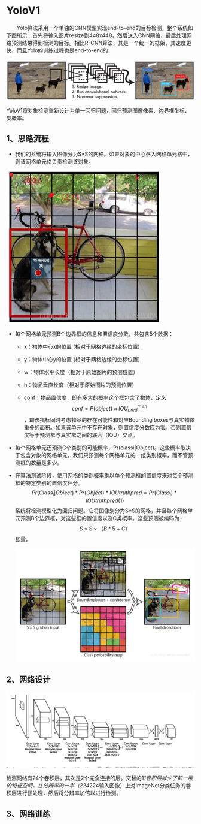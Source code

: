 # YoloV1

&emsp;&emsp;Yolo算法采用一个单独的CNN模型实现end-to-end的目标检测，整个系统如下图所示：首先将输入图片resize到448x448，然后送入CNN网络，最后处理网络预测结果得到检测的目标。相比R-CNN算法，其是一个统一的框架，其速度更快，而且Yolo的训练过程也是end-to-end的

![](/Image/算法/深度学习/深度学习应用算法/yolo1检测系统.jpg)

YoloV1将对象检测重新设计为单一回归问题，回归预测图像像素、边界框坐标、类概率。

## 1、思路流程

- 我们的系统将输入图像分为S*S的网格。如果对象的中心落入网格单元格中，则该网格单元格负责检测该对象。

![](/Image/算法/深度学习/深度学习应用算法/yolo1网格.jpg)

- 每个网格单元预测B个边界框的信息和置信度分数，共包含5个数据：

  - x：物体中心x的位置 (相对于网格边缘的坐标位置)

  - y：物体中心y的位置 (相对于网格边缘的坐标位置)

  - w：物体水平长度（相对于原始图片的预测位置）

  - h：物品垂直长度（相对于原始图片的预测位置）

  - conf：物品置信度，即有多大的概率这个框包含了物体，定义
    $$
    conf =P(object) \times IOU_{pred}^{truth}
    $$
    ，即该指标同时考虑物品的存在可能性和对应Bounding boxes与真实物体重叠的面积。如果该单元中不存在对象，则置信度分数应为零。否则置信度等于预测框与真实框之间的联合（IOU）交点。

- 每个网格单元还预测C个类别的可能概率，Pr(classi|Object)。这些概率取决于包含对象的网格单元。我们只预测每个网格单元的一组类别概率，而不管预测框的数量是多少。

- 在算法测试阶段，使用网格的类别概率乘以单个预测框的置信度来对每个预测框的特定类别的置信度评分。
  $$
  Pr(Class_i|Obiect)*Pr(Object)*IOUtruthpred=Pr(Class_i)*IOUtruthpred(1)
  $$
  系统将检测模型化为回归问题。它将图像划分为S*S的网格，并且每个网格单元预测B个边界框，对这些框的置信度以及C类概率。这些预测被编码为
  $$
  S\times S\times（B*5 +C）
  $$
  张量。

  ![](/Image/算法/深度学习/深度学习应用算法/yolo1算法流程.jpg)

## 2、网络设计

![](/Image/算法/深度学习/深度学习应用算法/yolo1网络结构.jpg)

检测网络有24个卷积层，其次是2个完全连接的层。交替的1*1卷积层减少了前一层的特征空间。在分辨率的一半（224*224输入图像）上对ImageNet分类任务的卷积层进行预处理，然后将分辨率加倍以进行检测。

## 3、网络训练

